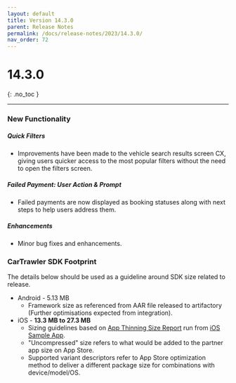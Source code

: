 ```yaml
---
layout: default
title: Version 14.3.0
parent: Release Notes
permalink: /docs/release-notes/2023/14.3.0/
nav_order: 72
---
```


# 14.3.0

{: .no_toc }

---

### New Functionality

#####  Quick Filters
* Improvements have been made to the vehicle search results screen CX, giving users quicker access to the most popular filters without the need to open the filters screen. 

##### Failed Payment: User Action & Prompt
* Failed payments are now displayed as booking statuses along with next steps to help users address them.

##### Enhancements
* Minor bug fixes and enhancements.

### CarTrawler SDK Footprint
The details below should be used as a guideline around SDK size related to release.
* Android - 5.13 MB
  * Framework size as referenced from AAR file released to artifactory (Further optimisations expected from integration).
* iOS - **13.3 MB to 27.3 MB**
  * Sizing guidelines based on <a href="https://github.com/cartrawler/cartrawler.github.io/blob/master/ios-report.txt" target="_blank">App Thinning Size Report</a> run from <a href="https://github.com/cartrawler/cartrawler-ios-integration" target="_blank">iOS Sample App</a>.
  * "Uncompressed" size refers to what would be added to the partner app size on App Store.
  * Supported variant descriptors refer to App Store optimization method to deliver a different package size for combinations with device/model/OS.
